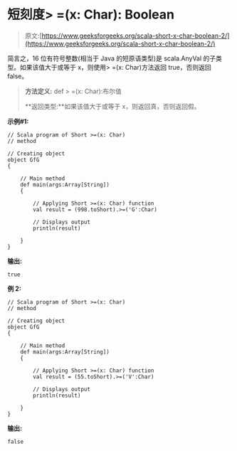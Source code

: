 # 短刻度> =(x: Char): Boolean

> 原文:[https://www.geeksforgeeks.org/scala-short-x-char-boolean-2/](https://www.geeksforgeeks.org/scala-short-x-char-boolean-2/)

简言之，16 位有符号整数(相当于 Java 的短原语类型)是 scala.AnyVal 的子类型。如果该值大于或等于 x，则使用> =(x: Char)方法返回 true，否则返回 false。

> **方法定义:** def > =(x: Char):布尔值
> 
> **返回类型:**如果该值大于或等于 x，则返回真，否则返回假。

**示例#1:**

```
// Scala program of Short >=(x: Char) 
// method 

// Creating object 
object GfG 
{ 

    // Main method 
    def main(args:Array[String]) 
    { 

        // Applying Short >=(x: Char) function 
        val result = (998.toShort).>=('G':Char)

        // Displays output 
        println(result) 

    } 
} 
```

**输出:**

```
true

```

**例 2:**

```
// Scala program of Short >=(x: Char) 
// method 

// Creating object 
object GfG 
{ 

    // Main method 
    def main(args:Array[String]) 
    { 

        // Applying Short >=(x: Char) function 
        val result = (55.toShort).>=('V':Char)

        // Displays output 
        println(result) 

    } 
} 
```

**输出:**

```
false

```
